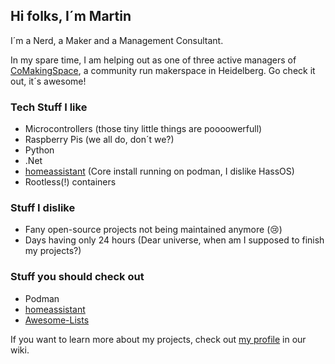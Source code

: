 ## Hi folks, I´m Martin
I´m a Nerd, a Maker and a Management Consultant.

In my spare time, I am helping out as one of three active managers of [CoMakingSpace](https://github.com/comakingspace/), a community run makerspace in Heidelberg. Go check it out, it´s awesome!

### Tech Stuff I like

* Microcontrollers (those tiny little things are poooowerfull)
* Raspberry Pis (we all do, don´t we?)
* Python 
* .Net
* [homeassistant](https://github.com/home-assistant/core) (Core install running on podman, I dislike HassOS)
* Rootless(!) containers

### Stuff I dislike

* Fany open-source projects not being maintained anymore (😢)
* Days having only 24 hours (Dear universe, when am I supposed to finish my projects?)

### Stuff you should check out

* Podman
* [homeassistant](https://github.com/home-assistant/core) 
* [Awesome-Lists](https://github.com/sindresorhus/awesome)

If you want to learn more about my projects, check out [my profile](https://wiki.comakingspace.de/User:NitramLegov) in our wiki.

